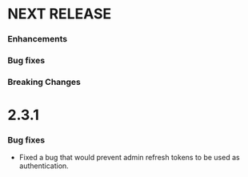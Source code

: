 # NEXT RELEASE

### Enhancements

### Bug fixes

### Breaking Changes

# 2.3.1

### Bug fixes
* Fixed a bug that would prevent admin refresh tokens to be used as authentication.
